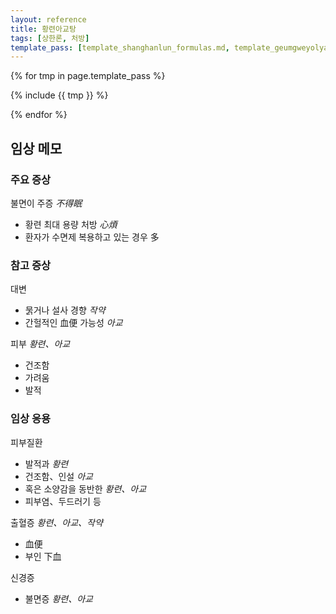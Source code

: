 ```yaml
---
layout: reference
title: 황련아교탕
tags: [상한론, 처방]
template_pass: [template_shanghanlun_formulas.md, template_geumgweyolyag_formulas.md, template_etc_formulas.md]
---
```



{% for tmp in page.template_pass %}

{% include {{ tmp }} %}

{% endfor %}


## 임상 메모


### 주요 증상

불면이 주증 _不得眠_
* 황련 최대 용량 처방 _心煩_
* 환자가 수면제 복용하고 있는 경우 多

### 참고 증상

대변
* 묽거나 설사 경향 _작약_
* 간헐적인 血便 가능성 _아교_

피부 _황련、아교_
* 건조함
* 가려움
* 발적

### 임상 응용

피부질환
* 발적과 _황련_
* 건조함、인설 _아교_
* 혹은 소양감을 동반한 _황련、아교_
* 피부염、두드러기 등

출혈증 _황련、아교、작약_
* 血便
* 부인 下血

신경증
* 불면증 _황련、아교_
